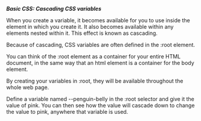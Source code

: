 ***Basic CSS: Cascading CSS variables***

When you create a variable, it becomes available for you to use inside the element in which you create it. It also becomes available within any elements nested within it. This effect is known as cascading.

Because of cascading, CSS variables are often defined in the :root element.

You can think of the :root element as a container for your entire HTML document, in the same way that an html element is a container for the body element.

By creating your variables in :root, they will be available throughout the whole web page.


Define a variable named --penguin-belly in the :root selector and give it the value of pink. You can then see how the value will cascade down to change the value to pink, anywhere that variable is used.
